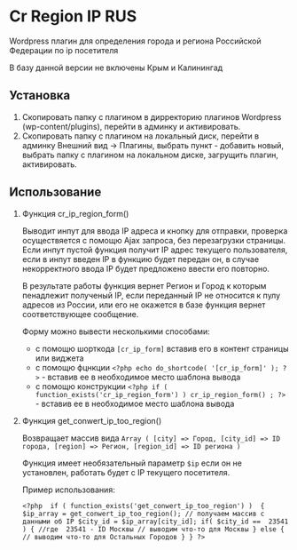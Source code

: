 Сr Region IP RUS
=============

Wordpress плагин для определения города и региона Российской Федерации по ip посетителя

В базу данной версии не включены Крым и Калинингад


Установка 
---------------------

1. Скопировать папку с плагином в дирректорию плагинов Wordpress (wp-content/plugins), перейти в админку и активировать.
2. Скопировать папку с плагином на локальный диск, перейти в админку Внешний вид -> Плагины, выбрать пункт -  добавить новый, выбрать папку с плагином на локальном диске, загрущить плагин, активировать.

Использование
----------------------

1. Функция cr_ip_region_form()

   Выводит инпут для ввода IP адреса и кнопку для отправки, проверка осуществяется с помощю Ajax запроса, без перезагрузки страницы. Если инпут пустой функция получит IP адрес текущего пользователя, если в инпут введен IP в функцию будет передан он, в случае некорректного ввода IP будет предложено ввести его повторно.
   
   В результате работы функция вернет Регион и Город к которым пенадлежит полученый IP, если  переданный IP не относится к пулу адресов из России, или его не окажется в базе функция вернет соответствующее сообщение.
    
	Форму можно вывести несколькими способами:
	* c помощю шорткода `[cr_ip_form]`  вставив его в контент страницы или виджета
	* c помощю фцнкции `<?php echo do_shortcode( '[cr_ip_form]' ); ?>` - вставив ее в необходимое место шаблона вывода
	* c помощю конструкции `<?php if ( function_exists('cr_ip_region_form') ) cr_ip_region_form() ; ?>` - вставив ее в необходимое место шаблона вывода
	
2. Функция get_conwert_ip_too_region()
	     
	Возвращает массив вида `Array ( [city] => Город, [city_id] => ID города, [region] => Регион, [region_id] => ID региона )`
		 
	Функция имеет необязательный параметр `$ip` если он не установлен, работать будет с IP текущего посетителя.
	
	Пример использования:
	
	`<?php  if ( function_exists('get_conwert_ip_too_region') )  {
				$ip_array = get_conwert_ip_too_region(); // получаем массив с данными об IP
				$city_id = $ip_array[city_id];
  				if( $city_id ==  23541 ) { //где  23541 - ID Москвы
					// выводим что-то для Москвы
				} else {
					// выводим что-то для Остальных Городов
				}
			} ?>`